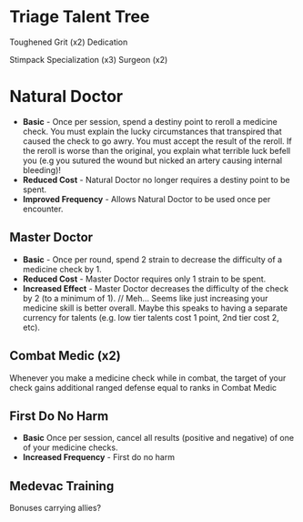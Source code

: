 # Triage Talent Tree

Toughened
Grit (x2)
Dedication

Stimpack Specialization (x3)
Surgeon (x2)

# Natural Doctor
* **Basic** - Once per session, spend a destiny point to reroll a medicine check. You must explain the lucky circumstances that transpired that caused the check to go awry. You must accept the result of the reroll. If the reroll is worse than the original, you explain what terrible luck befell you (e.g you sutured the wound but nicked an artery causing internal bleeding)!
* **Reduced Cost** - Natural Doctor no longer requires a destiny point to be spent.
* **Improved Frequency** - Allows Natural Doctor to be used once per encounter.

## Master Doctor
* **Basic** - Once per round, spend 2 strain to decrease the difficulty of a medicine check by 1.
* **Reduced Cost** - Master Doctor requires only 1 strain to be spent.
* **Increased Effect** - Master Doctor decreases the difficulty of the check by 2 (to a minimum of 1). 
// Meh... Seems like just increasing your medicine skill is better overall. Maybe this speaks to having a separate currency for talents (e.g. low tier talents cost 1 point, 2nd tier cost 2, etc). 

## Combat Medic (x2)
Whenever you make a medicine check while in combat, the target of your check gains additional ranged defense equal to ranks in Combat Medic

## First Do No Harm
* **Basic** Once per session, cancel all results (positive and negative) of one of your medicine checks.
* **Increased Frequency** - First do no harm

## Medevac Training
Bonuses carrying allies?